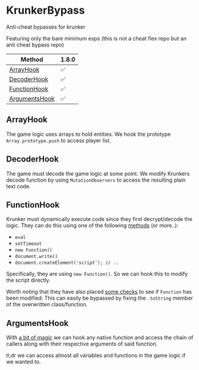 # KrunkerBypass
Anti-cheat bypasses for krunker

Featuring only the bare minimum esps (this is not a cheat flex repo but an anti cheat bypass repo)

| Method | 1.8.0 |
| --- | --- |
| [ArrayHook](https://github.com/hrt/KrunkerBypass/tree/master/ArrayHook) |  ✅  |
| [DecoderHook](https://github.com/hrt/KrunkerBypass/tree/master/DecoderHook) |  ✅  |
| [FunctionHook](https://github.com/hrt/KrunkerBypass/tree/master/FunctionHook) |  ✅  |
| [ArgumentsHook](https://github.com/hrt/KrunkerBypass/tree/master/ArgumentsHook) |  ✅  |


## ArrayHook
The game logic uses arrays to hold entities. We hook the prototype `Array.prototype.push` to access player list.

## DecoderHook
The game must decode the game logic at some point. We modify Krunkers decode function by using `MutationObservers` to access the resulting plain text code.

## FunctionHook
Krunker must dynamically execute code since they first decrypt/decode the logic. They can do this using one of the following [methods](https://www.everythingfrontend.com/posts/studying-javascript-eval.html) (or more..):
* `eval`
* `setTimeout`
* `new Function()`
* `document.write()`
* `document.createElement('script'); // ..`

Specifically, they are using `new Function()`. So we can hook this to modify the script directly.

Worth noting that they have also placed [some checks](https://github.com/hrt/AnticheatJS#function-modification-detection) to see if `Function` has been modified: This can easily be bypassed by fixing the `.toString` member of the overwritten class/function.

## ArgumentsHook
With [a bit of magic](https://github.com/hrt/KrunkerBypass/tree/master/ArgumentsHook/esp.js) we can hook any native function and access the chain of callers along with their respective arguments of said function.

tl;dr we can access almost all variables and functions in the game logic if we wanted to.
